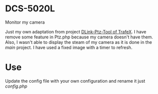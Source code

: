 # DCS-5020L
Monitor my camera

Just my own adaptation from project [DLink-Ptz-Tool of TrafeX](https://github.com/TrafeX/DLink-Ptz-Tool).
I have remove some feature in Ptz.php because my camera doesn't have them. 
Also, I wasn't able to display the steam of my camera as it is done in the _main_ project. I have used a fixed image with a timer to refresh. 

# Use

Update the config file with your own configuration and rename it just *config.php*
